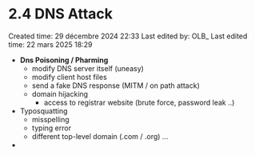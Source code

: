 # 2.4 DNS Attack

Created time: 29 décembre 2024 22:33
Last edited by: OLB_
Last edited time: 22 mars 2025 18:29

- **Dns Poisoning / Pharming**
    - modify DNS server itself (uneasy)
    - modify client host files
    - send a fake DNS response (MITM / on path attack)
    - domain hijacking
        - access to registrar website (brute force, password leak ..)
- Typosquatting
    - misspelling
    - typing error
    - different top-level domain (.com / .org) …
-